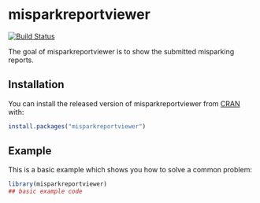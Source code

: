 
<!-- README.md is generated from README.Rmd. Please edit that file -->

# misparkreportviewer

<!-- badges: start -->

[![Build
Status](https://travis-ci.com/chintanp/misparkreportviewer.svg?token=LPthxb7HiH7w9S16jHeG&branch=master)](https://travis-ci.com/chintanp/misparkreportviewer)
<!-- badges: end -->

The goal of misparkreportviewer is to show the submitted misparking
reports.

## Installation

You can install the released version of misparkreportviewer from
[CRAN](https://CRAN.R-project.org) with:

``` r
install.packages("misparkreportviewer")
```

## Example

This is a basic example which shows you how to solve a common problem:

``` r
library(misparkreportviewer)
## basic example code
```
